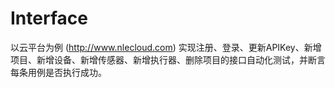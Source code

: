 # Interface
以云平台为例 (http://www.nlecloud.com) 实现注册、登录、更新APIKey、新增项目、新增设备、新增传感器、新增执行器、删除项目的接口自动化测试，并断言每条用例是否执行成功。
